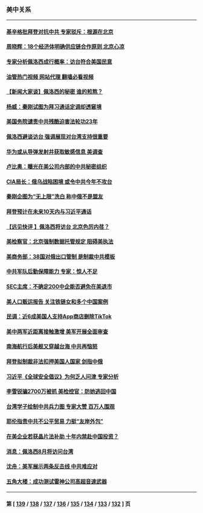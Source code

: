 ### 美中关系
---
#### [基辛格批拜登对抗中共 专家驳斥：根源在北京](../../pages/nf1412576/n13787082.md?07230445) 
#### [周晓辉：18个经济体明确供应链合作原则  北京心凉](../../pages/nf1412576/n13787301.md?07230445) 
#### [专家分析佩洛西成行概率：访台符合美国民意](../../pages/nf1412576/n13787023.md?07230445) 
#### [油管热门视频 网站代理 翻墙必看视频](http://209.222.30.114:81/youtube.html?07230445)
#### [【新闻大家谈】佩洛西的秘密 谁的煎熬？](../../pages/nf1412576/n13787167.md?07230445) 
#### [杨威：秦刚试图为拜习通话定调却透窘境](../../pages/nf1412576/n13786647.md?07230445) 
#### [美国务院谴责中共残酷迫害法轮功23年](../../pages/nf1412576/n13786585.md?07230445) 
#### [佩洛西避谈访台 强调展现对台湾支持很重要](../../pages/nf1412576/n13786329.md?07230445) 
#### [华为或从导弹发射井获取敏感信息 美调查](../../pages/nf1412576/n13786198.md?07230445) 
#### [卢比奥：曝光在美公司内部的中共秘密组织](../../pages/nf1412576/n13786308.md?07230445) 
#### [CIA局长：俄乌战陷困境 或令中共今年不攻台](../../pages/nf1412576/n13786225.md?07230445) 
#### [秦刚企图为“无上限”洗白 称中俄不是盟友](../../pages/nf1412576/n13785999.md?07230445) 
#### [拜登预计在未来10天内与习近平通话](../../pages/nf1412576/n13785770.md?07230445) 
#### [【远见快评 】佩洛西将访台 北京色厉内荏？](../../pages/nf1412576/n13785617.md?07230445) 
#### [美检察官：北京强制数据托管规定 阻碍美执法](../../pages/nf1412576/n13785532.md?07230445) 
#### [美商务部：38国对俄出口管制 是制裁中共模板](../../pages/nf1412576/n13785546.md?07230445) 
#### [中共军队后勤保障能力 专家：惊人不足](../../pages/nf1412576/n13785315.md?07230445) 
#### [SEC主席：不确定200中企能否避免在美退市](../../pages/nf1412576/n13785490.md?07230445) 
#### [美人口贩运报告 关注铁链女和多个中国案例](../../pages/nf1412576/n13785235.md?07230445) 
#### [民调：近6成美国人支持App商店删除TikTok](../../pages/nf1412576/n13785206.md?07230445) 
#### [美中两军近距离接触激增 美军开展全面审查](../../pages/nf1412576/n13785161.md?07230445) 
#### [南海航行后美舰又穿越台海 中共再恼怒](../../pages/nf1412576/n13784908.md?07230445) 
#### [拜登拟制裁非法扣押美国人国家 剑指中俄](../../pages/nf1412576/n13784765.md?07230445) 
#### [习近平《全球安全倡议》为何乏人问津 专家分析](../../pages/nf1412576/n13784733.md?07230445) 
#### [李雪锐骗2700万被抓 美检控官：防她逃回中国](../../pages/nf1412576/n13784189.md?07230445) 
#### [台湾学子绘制中共兵力图 专家大赞 百万人围观](../../pages/nf1412576/n13784484.md?07230445) 
#### [耶伦指责中共不公平贸易 力挺“友岸外包”](../../pages/nf1412576/n13784676.md?07230445) 
#### [在美企业若获晶片法补助 十年内禁赴中国投资？](../../pages/nf1412576/n13784379.md?07230445) 
#### [消息：佩洛西8月将访问台湾](../../pages/nf1412576/n13784330.md?07230445) 
#### [沈舟：美军展示两条反击线 中共难应对](../../pages/nf1412576/n13784135.md?07230445) 
#### [五角大楼：成功测试雷神公司高超音速武器](../../pages/nf1412576/n13784157.md?07230445) 

---
#### 第 [ [139](./139.md?07230445) / [138](./138.md?07230445) / [137](./137.md?07230445) / [136](./136.md?07230445) / [135](./135.md?07230445) / [134](./134.md?07230445) / [133](./133.md?07230445) / [132](./132.md?07230445) ] 页
